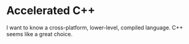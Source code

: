 # Accelerated C++

I want to know a cross-platform, lower-level, compiled language. C++ seems like a great choice.